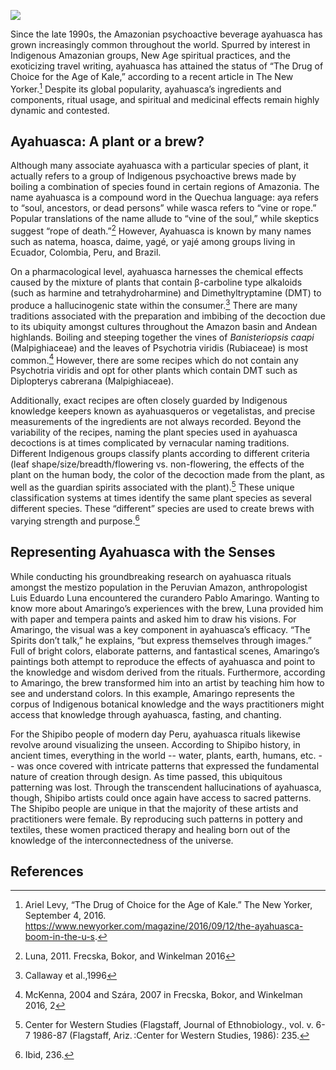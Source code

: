 <a href="https://juncture-digital.org"><img src="https://juncture-digital.org/images/ve-button.png"></a>

<param ve-config 
       title="Ayahuasca:" 
       banner="" 
       layout="vertical">

Since the late 1990s, the Amazonian psychoactive beverage ayahuasca has grown increasingly common throughout the world. Spurred by interest in Indigenous Amazonian groups, New Age spiritual practices, and the exoticizing travel writing, ayahuasca has attained the status of “The Drug of Choice for the Age of Kale,” according to a recent article in The New Yorker.[^ref1] Despite its global popularity, ayahuasca’s ingredients and components, ritual usage, and spiritual and medicinal effects remain highly dynamic and contested. 

## Ayahuasca: A plant or a brew?

Although many associate ayahuasca with a particular species of plant, it actually refers to a group of Indigenous psychoactive brews made by boiling a combination of species found in certain regions of Amazonia. The name ayahuasca is a compound word in the Quechua language: aya refers to “soul, ancestors, or dead persons” while wasca refers to “vine or rope.” Popular translations of the name allude to “vine of the soul,” while skeptics suggest “rope of death.”[^ref2] However, Ayahuasca is known by many names such as natema, hoasca, daime, yagé, or yajé among groups living in Ecuador, Colombia, Peru, and Brazil.

On a pharmacological level, ayahuasca harnesses the chemical effects caused by the mixture of plants that contain β-carboline type alkaloids (such as harmine and tetrahydroharmine) and Dimethyltryptamine (DMT) to produce a hallucinogenic state within the consumer.[^ref3] There are many traditions associated with the preparation and imbibing of the decoction due to its ubiquity amongst cultures throughout the Amazon basin and Andean highlands. Boiling and steeping together the vines of _Banisteriopsis caapi_ (Malpighiaceae) and the leaves of Psychotria viridis (Rubiaceae) is most common.[^ref4] However, there are some recipes which do not contain any Psychotria viridis and opt for other plants which contain DMT such as Diplopterys cabrerana (Malpighiaceae).
<param ve-plant-specimen eid="Q133573" max="1">
<param ve-plant-specimen eid="Q133533" max="1">

Additionally, exact recipes are often closely guarded by Indigenous knowledge keepers known as ayahuasqueros or vegetalistas, and precise measurements of the ingredients are not always recorded. Beyond the variability of the recipes, naming the plant species used in ayahuasca decoctions is at times complicated by vernacular naming traditions. Different Indigenous groups classify plants according to different criteria (leaf shape/size/breadth/flowering vs. non-flowering, the effects of the plant on the human body, the color of the decoction made from the plant, as well as the guardian spirits associated with the plant).[^ref5] These unique classification systems at times identify the same plant species as several different species. These “different” species are used to create brews with varying strength and purpose.[^ref6]

## Representing Ayahuasca with the Senses

While conducting his groundbreaking research on ayahuasca rituals amongst the mestizo population in the Peruvian Amazon, anthropologist Luis Eduardo Luna encountered the curandero Pablo Amaringo. Wanting to know more about Amaringo’s experiences with the brew, Luna provided him with paper and tempera paints and asked him to draw his visions. For Amaringo, the visual was a key component in ayahuasca’s efficacy. “The Spirits don’t talk,” he explains, “but express themselves through images.” Full of bright colors, elaborate patterns, and fantastical scenes, Amaringo’s paintings both attempt to reproduce the effects of ayahuasca and point to the knowledge and wisdom derived from the rituals. Furthermore, according to Amaringo, the brew transformed him into an artist by teaching him how to see and understand colors. In this example, Amaringo represents the corpus of Indigenous botanical knowledge and the ways practitioners might access that knowledge through ayahuasca, fasting, and chanting. 

For the Shipibo people of modern day Peru, ayahuasca rituals likewise revolve around visualizing the unseen. According to Shipibo history, in ancient times, everything in the world -- water, plants, earth, humans, etc. -- was once covered with intricate patterns that expressed the fundamental nature of creation through design. As time passed, this ubiquitous patterning was lost. Through the transcendent hallucinations of ayahuasca, though, Shipibo artists could once again have access to sacred patterns. The Shipibo people are unique in that the majority of these artists and practitioners were female. By reproducing such patterns in pottery and textiles, these women practiced therapy and healing born out of the knowledge of the interconnectedness of the universe. 
<param ve-image url="https://americanindian.si.edu/exhibitions/infinityofnations/images/amazon/239608_900.jpg"
       label="Shipibo _ainbo chomo_. ca. 1965. San Francisco de Yarinacocha, Peru. Clay and paint. National Museum of the American Indian, Washington D.C. 
       description="Water vessel in the form of a woman">

## References

[^ref1]: Ariel Levy, “The Drug of Choice for the Age of Kale.” The New Yorker, September 4, 2016. https://www.newyorker.com/magazine/2016/09/12/the-ayahuasca-boom-in-the-u-s.
[^ref2]: Luna, 2011. Frecska, Bokor, and Winkelman 2016
[^ref3]: Callaway et al.,1996
[^ref4]: McKenna, 2004 and Szára, 2007  in Frecska, Bokor, and Winkelman 2016, 2
[^ref5]: Center for Western Studies (Flagstaff, Journal of Ethnobiology., vol. v. 6-7 1986-87 (Flagstaff, Ariz. :Center for Western Studies, 1986): 235.
[^ref6]: Ibid, 236.



